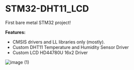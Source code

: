 # STM32-DHT11_LCD

First bare metal STM32 project!

**Features:**
- CMSIS drivers and LL libraries only (mostly).
- Custom DHT11 Temperature and Humidity Sensor Driver
- Custom LCD HD44780U 16x2 Driver

![image (1)](https://github.com/user-attachments/assets/9f1d58f0-f8ae-4bb9-a576-68b712a5533a)
